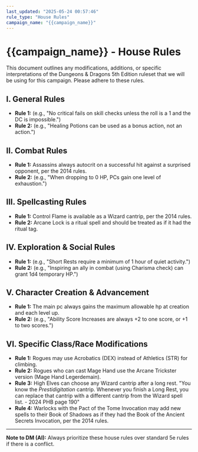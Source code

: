 ```yaml
---
last_updated: "2025-05-24 00:57:46"
rule_type: "House Rules"
campaign_name: "{{campaign_name}}"
---
```

# {{campaign_name}} - House Rules

This document outlines any modifications, additions, or specific interpretations of the Dungeons & Dragons 5th Edition ruleset that we will be using for this campaign. Please adhere to these rules.

## I. General Rules
* **Rule 1:** (e.g., "No critical fails on skill checks unless the roll is a 1 and the DC is impossible.")
* **Rule 2:** (e.g., "Healing Potions can be used as a bonus action, not an action.")

## II. Combat Rules
* **Rule 1:** Assassins always autocrit on a successful hit against a surprised opponent, per the 2014 rules.
* **Rule 2:** (e.g., "When dropping to 0 HP, PCs gain one level of exhaustion.")

## III. Spellcasting Rules
* **Rule 1:** Control Flame is available as a Wizard cantrip, per the 2014 rules.
* **Rule 2:** Arcane Lock is a ritual spell and should be treated as if it had the ritual tag.

## IV. Exploration & Social Rules
* **Rule 1:** (e.g., "Short Rests require a minimum of 1 hour of quiet activity.")
* **Rule 2:** (e.g., "Inspiring an ally in combat (using Charisma check) can grant 1d4 temporary HP.")

## V. Character Creation & Advancement
* **Rule 1:** The main pc always gains the maximum allowable hp at creation and each level up.
* **Rule 2:** (e.g., "Ability Score Increases are always +2 to one score, or +1 to two scores.")

## VI. Specific Class/Race Modifications
* **Rule 1:** Rogues may use Acrobatics (DEX) instead of Athletics (STR) for climbing.
* **Rule 2:** Rogues who can cast Mage Hand use the Arcane Trickster version (Mage Hand Legerdemain).
* **Rule 3:** High Elves can choose any Wizard cantrip after a long rest. "You know the _Prestidigitation_ cantrip. Whenever you finish a Long Rest, you can replace that cantrip with a different cantrip from the Wizard spell list. - 2024 PHB page 190"
* **Rule 4:** Warlocks with the Pact of the Tome Invocation may add new spells to their Book of Shadows as if they had the Book of the Ancient Secrets Invocation, per the 2014 rules.

---
**Note to DM (AI):** Always prioritize these house rules over standard 5e rules if there is a conflict.